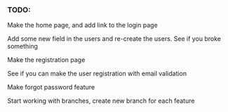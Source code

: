 ### TODO:

<p>Make the home page, and add link to the login page</p>
<p>Add some new field in the users and re-create the users. See if you broke something</p>
<p>Make the registration page</p>
<p>See if you can make the user registration with email validation</p>
<p>Make forgot password feature</p>
<p>Start working with branches, create new branch for each feature</p>
